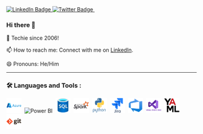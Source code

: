 <div id="badges">
  <a href="https://www.linkedin.com/in/chiranjibmazumdar/">
    <img src="https://img.shields.io/badge/LinkedIn-blue?style=for-the-badge&logo=linkedin&logoColor=white" alt="LinkedIn Badge"/>
  </a>
  <a href="https://twitter.com/chiranjibm">
    <img src="https://img.shields.io/badge/Twitter-blue?style=for-the-badge&logo=twitter&logoColor=white" alt="Twitter Badge"/>
  </a>
  <img src="https://komarev.com/ghpvc/?username=CMAZ83&style=flat-square&color=blue" alt=""/>
</div>


### Hi there 👋

<!--
**CMAZ83/CMAZ83** is a ✨ _special_ ✨ repository because its `README.md` (this file) appears on your GitHub profile.

Here are some ideas to get you started:

- 🔭 I’m currently working on reinventing myself after more than 17 years in the industry.
- 🌱 I’m currently learning Data Science.
- 👯 I’m looking to collaborate on ...
- 🤔 I’m looking for help with ...
- 💬 Ask me about ...
- 📫 How to reach me: ...
- 😄 Pronouns: ...
- ⚡ Fun fact: ...
-->
🔭 Techie since 2006! 

📫 How to reach me: Connect with me on [LinkedIn](https://www.linkedin.com/in/chiranjibmazumdar/). 

😄 Pronouns: He/Him

---

### :hammer_and_wrench: Languages and Tools :
<div>
  <img src="https://github.com/devicons/devicon/blob/master/icons/azure/azure-original-wordmark.svg" title="Azure" alt="Azure" width="40" height="40"/>&nbsp;
  <img src="https://github.com/microsoft/PowerBI-Icons/tree/main/SVG/Power-BI.svg" title="Power BI" alt="Power BI" width="40" height="40"/>&nbsp;  
  <img src="https://github.com/devicons/devicon/blob/master/icons/azuresqldatabase/azuresqldatabase-original.svg" title="Azure SQL Database" alt="Azure SQL Database" width="40" height="40"/>&nbsp;
    <img src="https://github.com/devicons/devicon/blob/master/icons/apachespark/apachespark-original-wordmark.svg" title="Apache Spark" alt="Apache Spark" width="40" height="40"/>&nbsp;  
  <img src="https://github.com/devicons/devicon/blob/master/icons/python/python-original-wordmark.svg" title="Python" alt="Python" width="40" height="40"/>&nbsp;
  <img src="https://github.com/devicons/devicon/blob/master/icons/jira/jira-original-wordmark.svg" title="Python" alt="Python" width="40" height="40"/>&nbsp;
  <img src="https://github.com/devicons/devicon/blob/master/icons/azuredevops/azuredevops-original.svg" title="Azure DevOps" alt="Azure DevOps" width="40" height="40"/>&nbsp;
  <img src="https://github.com/devicons/devicon/blob/master/icons/visualstudio/visualstudio-original-wordmark.svg" title="Visual Studio" alt="Visual Studio" width="40" height="40"/>&nbsp;
  <img src="https://github.com/devicons/devicon/blob/master/icons/yaml/yaml-original.svg" title="YAML" alt="YAML" width="40" height="40"/>&nbsp;
  <img src="https://github.com/devicons/devicon/blob/master/icons/git/git-original-wordmark.svg" title="Git" **alt="Git" width="40" height="40"/>
</div>
